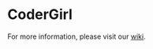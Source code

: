 # CoderGirl

For more information, please visit our [wiki](https://github.com/LaunchCodeCommunity/CoderGirl/wiki).
